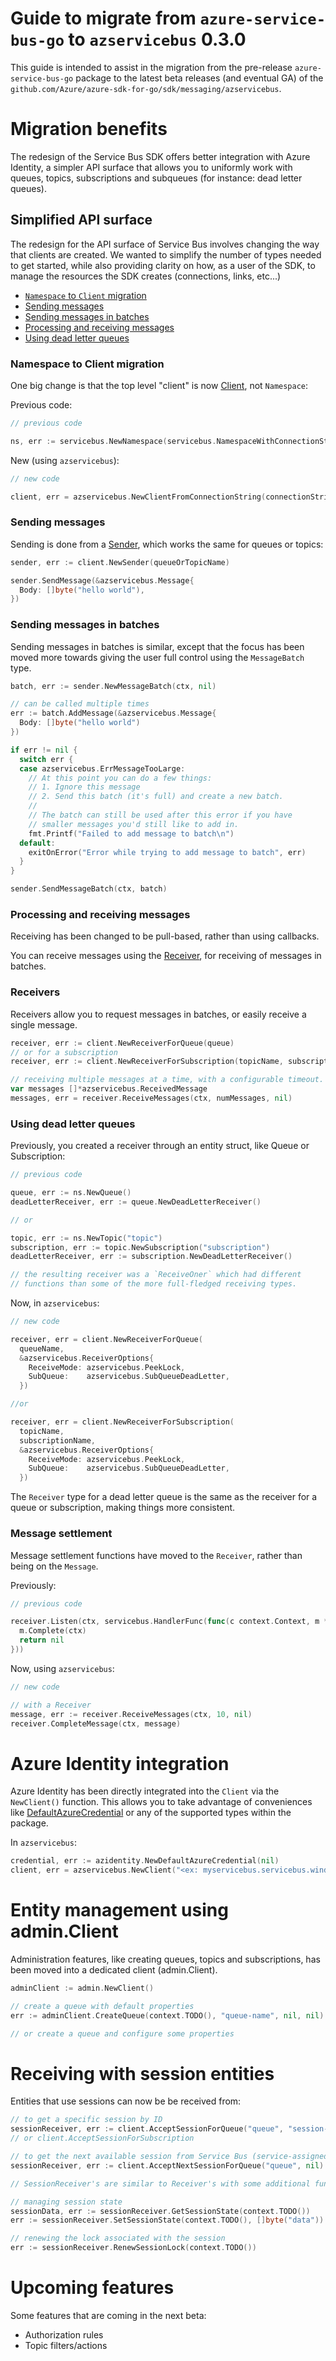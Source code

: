 # Guide to migrate from `azure-service-bus-go` to `azservicebus` 0.3.0

This guide is intended to assist in the migration from the pre-release `azure-service-bus-go` package to the latest beta releases (and eventual GA) of the `github.com/Azure/azure-sdk-for-go/sdk/messaging/azservicebus`.

# Migration benefits

The redesign of the Service Bus SDK offers better integration with Azure Identity, a simpler API surface that allows you to uniformly work with queues, topics, subscriptions and subqueues (for instance: dead letter queues).

## Simplified API surface

The redesign for the API surface of Service Bus involves changing the way that clients are created. We wanted to simplify the number of types needed to get started, while also providing clarity on how, as a user of the SDK, to manage the resources the SDK creates (connections, links, etc...)

- [`Namespace` to `Client` migration](#namespace-to-client-migration)
- [Sending messages](#sending-messages)
- [Sending messages in batches](#sending-messages-in-batches)
- [Processing and receiving messages](#processing-and-receiving-messages)
- [Using dead letter queues](#using-dead-letter-queues)

### Namespace to Client migration

One big change is that the top level "client" is now [Client](https://pkg.go.dev/github.com/Azure/azure-sdk-for-go/sdk/messaging/azservicebus#Client), not `Namespace`:

Previous code:

```go
// previous code

ns, err := servicebus.NewNamespace(servicebus.NamespaceWithConnectionString())
```

New (using `azservicebus`):

```go
// new code

client, err = azservicebus.NewClientFromConnectionString(connectionString, nil)
```

### Sending messages

Sending is done from a [Sender](https://pkg.go.dev/github.com/Azure/azure-sdk-for-go/sdk/messaging/azservicebus#Sender), which
works the same for queues or topics:

```go
sender, err := client.NewSender(queueOrTopicName)

sender.SendMessage(&azservicebus.Message{
  Body: []byte("hello world"),
})
```

### Sending messages in batches

Sending messages in batches is similar, except that the focus has been moved more
towards giving the user full control using the `MessageBatch` type.

```go
batch, err := sender.NewMessageBatch(ctx, nil)

// can be called multiple times
err := batch.AddMessage(&azservicebus.Message{
  Body: []byte("hello world")
})

if err != nil {
  switch err {
  case azservicebus.ErrMessageTooLarge:
    // At this point you can do a few things:
    // 1. Ignore this message
    // 2. Send this batch (it's full) and create a new batch.
    //
    // The batch can still be used after this error if you have
    // smaller messages you'd still like to add in.
    fmt.Printf("Failed to add message to batch\n")
  default:
    exitOnError("Error while trying to add message to batch", err)
  }
}

sender.SendMessageBatch(ctx, batch)
```

### Processing and receiving messages

Receiving has been changed to be pull-based, rather than using callbacks. 

You can receive messages using the [Receiver](https://pkg.go.dev/github.com/Azure/azure-sdk-for-go/sdk/messaging/azservicebus#Receiver), for receiving of messages in batches.

### Receivers

Receivers allow you to request messages in batches, or easily receive a single message.

```go
receiver, err := client.NewReceiverForQueue(queue)
// or for a subscription
receiver, err := client.NewReceiverForSubscription(topicName, subscriptionName)

// receiving multiple messages at a time, with a configurable timeout.
var messages []*azservicebus.ReceivedMessage
messages, err = receiver.ReceiveMessages(ctx, numMessages, nil)
```

### Using dead letter queues

Previously, you created a receiver through an entity struct, like Queue or Subscription:

```go
// previous code

queue, err := ns.NewQueue()
deadLetterReceiver, err := queue.NewDeadLetterReceiver()

// or

topic, err := ns.NewTopic("topic")
subscription, err := topic.NewSubscription("subscription")
deadLetterReceiver, err := subscription.NewDeadLetterReceiver()

// the resulting receiver was a `ReceiveOner` which had different
// functions than some of the more full-fledged receiving types.
```

Now, in `azservicebus`:

```go
// new code

receiver, err = client.NewReceiverForQueue(
  queueName,
  &azservicebus.ReceiverOptions{
    ReceiveMode: azservicebus.PeekLock,
    SubQueue:    azservicebus.SubQueueDeadLetter,
  })

//or

receiver, err = client.NewReceiverForSubscription(
  topicName,
  subscriptionName,
  &azservicebus.ReceiverOptions{
    ReceiveMode: azservicebus.PeekLock,
    SubQueue:    azservicebus.SubQueueDeadLetter,
  })
```

The `Receiver` type for a dead letter queue is the same as the receiver for a 
queue or subscription, making things more consistent.

### Message settlement

Message settlement functions have moved to the `Receiver`, rather than being on the `Message`. 

Previously:

```go
// previous code

receiver.Listen(ctx, servicebus.HandlerFunc(func(c context.Context, m *servicebus.Message) error {
  m.Complete(ctx)
  return nil
}))
```

Now, using `azservicebus`:

```go
// new code

// with a Receiver
message, err := receiver.ReceiveMessages(ctx, 10, nil)
receiver.CompleteMessage(ctx, message)
```

# Azure Identity integration

Azure Identity has been directly integrated into the `Client` via the `NewClient()` function. This allows you to take advantage of conveniences like [DefaultAzureCredential](https://pkg.go.dev/github.com/Azure/azure-sdk-for-go/sdk/azidentity#section-readme) or any of the supported types within the package.

In `azservicebus`:

```go
credential, err := azidentity.NewDefaultAzureCredential(nil)
client, err = azservicebus.NewClient("<ex: myservicebus.servicebus.windows.net>", credential, nil)
```

# Entity management using admin.Client

Administration features, like creating queues, topics and subscriptions, has been moved into a dedicated client (admin.Client).

```go
adminClient := admin.NewClient()

// create a queue with default properties
err := adminClient.CreateQueue(context.TODO(), "queue-name", nil, nil)

// or create a queue and configure some properties
```

# Receiving with session entities

Entities that use sessions can now be be received from:

```go
// to get a specific session by ID
sessionReceiver, err := client.AcceptSessionForQueue("queue", "session-id", nil)
// or client.AcceptSessionForSubscription

// to get the next available session from Service Bus (service-assigned)
sessionReceiver, err := client.AcceptNextSessionForQueue("queue", nil)

// SessionReceiver's are similar to Receiver's with some additional functions:

// managing session state
sessionData, err := sessionReceiver.GetSessionState(context.TODO())
err := sessionReceiver.SetSessionState(context.TODO(), []byte("data"))

// renewing the lock associated with the session
err := sessionReceiver.RenewSessionLock(context.TODO())
```

# Upcoming features

Some features that are coming in the next beta:

- Authorization rules
- Topic filters/actions
